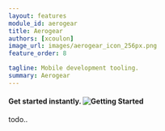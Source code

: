 ```yaml
---
layout: features
module_id: aerogear
title: Aerogear
authors: [xcoulon]
image_url: images/aerogear_icon_256px.png
feature_order: 8

tagline: Mobile development tooling.
summary: Aerogear
---
```


#### Get started instantly. ![Getting Started](./images/features-central_334px.png)
todo..